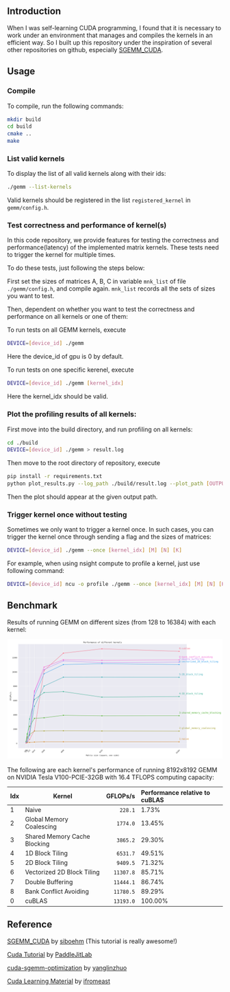 ## Introduction

When I was self-learning CUDA programming, I found that it is necessary to work under an environment that manages and compiles the kernels in an efficient way. So I built up this repository under the inspiration of several other repositories on github, especially [SGEMM_CUDA](https://github.com/siboehm/SGEMM_CUDA).

## Usage

### Compile

To compile, run the following commands:
```bash
mkdir build
cd build
cmake ..
make
```

### List valid kernels

To display the list of all valid kernels along with their ids:
```bash
./gemm --list-kernels
```

Valid kernels should be registered in the list `registered_kernel` in `gemm/config.h`.


### Test correctness and performance of kernel(s)

In this code repository, we provide features for testing the correctness and performance(latency) of the implemented matrix kernels. These tests need to trigger the kernel for multiple times.

To do these tests, just following the steps below:

First set the sizes of matrices A, B, C in variable `mnk_list` of file `./gemm/config.h`, and compile again. `mnk_list` records all the sets of sizes you want to test.

Then, dependent on whether you want to test the correctness and performance on all kernels or one of them:

To run tests on all GEMM kernels, execute

```bash
DEVICE=[device_id] ./gemm
```
Here the device_id of gpu is 0 by default.

To run tests on one specific kerenel, execute
```bash
DEVICE=[device_id] ./gemm [kernel_idx]
```
Here the kernel_idx should be valid.


### Plot the profiling results of all kernels:

First move into the build directory, and run profiling on all kernels:
```bash
cd ./build
DEVICE=[device_id] ./gemm > result.log
```

Then move to the root directory of repository, execute
```bash
pip install -r requirements.txt
python plot_results.py --log_path ./build/result.log --plot_path [OUTPUT_DIRECTORY]/benchmark_result.png
```

Then the plot should appear at the given output path.


### Trigger kernel once without testing

Sometimes we only want to trigger a kernel once. In such cases, you can trigger the kernel once through sending a flag and the sizes of matrices:
```bash
DEVICE=[device_id] ./gemm --once [kernel_idx] [M] [N] [K]
```

For example, when using nsight compute to profile a kernel, just use following command:
```bash
DEVICE=[device_id] ncu -o profile ./gemm --once [kernel_idx] [M] [N] [K]
```


## Benchmark

Results of running GEMM on different sizes (from 128 to 16384) with each kernel:
<!-- benchmark_plot -->
![](./gemm/benchmark_result.png)
<!-- benchmark_plot -->

The following are each kernel's performance of running 8192x8192 GEMM on NVIDIA Tesla V100-PCIE-32GB with 16.4 TFLOPS computing capacity:

<!-- benchmark_results -->
|Idx| Kernel                           |  GFLOPs/s | Performance relative to cuBLAS |
|:--|----------------------------------|----------:|:-------------------------------|
| 1 | Naive                            |   `228.1` | 1.73%                          |
| 2 | Global Memory Coalescing         |  `1774.0` | 13.45%                         |
| 3 | Shared Memory Cache Blocking     |  `3865.2` | 29.30%                         |
| 4 | 1D Block Tiling                  |  `6531.7` | 49.51%                         |
| 5 | 2D Block Tiling                  |  `9409.5` | 71.32%                         |
| 6 | Vectorized 2D Block Tiling       | `11307.8` | 85.71%                         |
| 7 | Double Buffering                 | `11444.1` | 86.74%                         |
| 8 | Bank Conflict Avoiding           | `11780.5` | 89.29%                         |
| 0 | cuBLAS                           | `13193.0` | 100.00%                        |
<!-- benchmark_results -->

## Reference

[SGEMM_CUDA](https://github.com/siboehm/SGEMM_CUDA) by [siboehm](https://github.com/siboehm) (This tutorial is really awesome!)

[Cuda Tutorial](https://cuda.keter.top/) by [PaddleJitLab](https://github.com/PaddleJitLab)

[cuda-sgemm-optimization](https://github.com/YangLinzhuo/cuda-sgemm-optimization) by [yanglinzhuo](https://github.com/YangLinzhuo)

[Cuda Learning Material](https://github.com/ifromeast/cuda_learning.git) by [ifromeast](https://github.com/ifromeast)